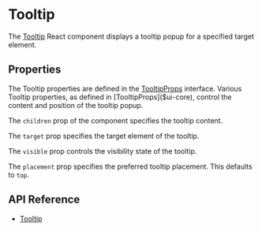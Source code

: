 # Tooltip

The [Tooltip]($ui-core) React component displays a tooltip popup for a specified target element.

## Properties

The Tooltip properties are defined in the [TooltipProps]($ui-core) interface.
Various Tooltip properties, as defined in [TooltipProps]($ui-core), control the content and position of the tooltip popup.

The `children` prop of the component specifies the tooltip content.

The `target` prop specifies the target element of the tooltip.

The `visible` prop controls the visibility state of the tooltip.

The `placement` prop specifies the preferred tooltip placement. This defaults to `top`.

## API Reference

- [Tooltip]($ui-core:Tooltip)
